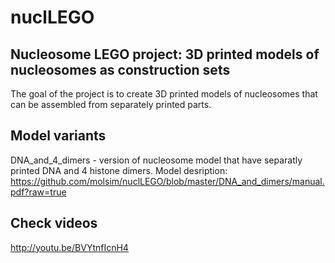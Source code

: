 nuclLEGO
========

Nucleosome LEGO project: 3D printed models of nucleosomes as construction sets
--------

The goal of the project is to create 3D printed models of nucleosomes that can be assembled from separately printed parts.

Model variants
--------
DNA_and_4_dimers - version of nucleosome model that have separatly printed DNA and 4 histone dimers.
Model desription:
https://github.com/molsim/nuclLEGO/blob/master/DNA_and_dimers/manual.pdf?raw=true

Check videos
-------
http://youtu.be/BVYtnfIcnH4

